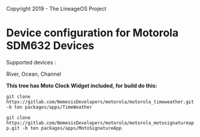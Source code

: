Copyright 2019 - The LineageOS Project

Device configuration for Motorola SDM632 Devices
======================================

Supported devices :

River, Ocean, Channel

**This tree has Moto Clock Widget included, for build do this:**

`git clone https://gitlab.com/NemesisDevelopers/motorola/motorola_timeweather.git -b ten packages/apps/TimeWeather`

`git clone https://gitlab.com/NemesisDevelopers/motorola/motorola_motosignatureapp.git -b ten packages/apps/MotoSignatureApp`
